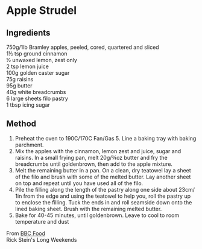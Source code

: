 # Apple Strudel 

## Ingredients
750g/1lb Bramley apples, peeled, cored, quartered and sliced  
1½ tsp ground cinnamon  
½ unwaxed lemon, zest only  
2 tsp lemon juice  
100g golden caster sugar  
75g raisins  
95g butter  
40g white breadcrumbs  
6 large sheets filo pastry  
1 tbsp icing sugar  

## Method
1. Preheat the oven to 190C/170C Fan/Gas 5. Line a baking tray with baking parchment.
2. Mix the apples with the cinnamon, lemon zest and juice, sugar and raisins. In a small frying pan, melt 20g/¾oz butter and fry the breadcrumbs until goldenbrown, then add to the apple mixture.
3. Melt the remaining butter in a pan. On a clean, dry teatowel lay a sheet of the filo and brush with some of the melted butter. Lay another sheet on top and repeat until you have used all of the filo.
4. Pile the filling along the length of the pastry along one side about 23cm/
1in from the edge and using the teatowel to help you, roll the pastry up to enclose the filling. Tuck the ends in and roll seamside down onto the lined baking sheet. Brush with the remaining melted butter.
5. Bake for 40-45 minutes, until goldenbrown.
Leave to cool to room temperature and dust

From [BBC Food](https://www.bbc.co.uk/food/recipes/apple_strudel_24124)  
Rick Stein's Long Weekends

